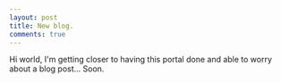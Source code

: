 ```yaml
---
layout: post
title: New blog.
comments: true
---
```


Hi world, I'm getting closer to having this portal done and able to worry about a blog post... Soon.